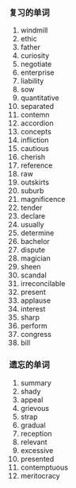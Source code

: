 ### 复习的单词

1. windmill
2. ethic
3. father
4. curiosity
5. negotiate
6. enterprise
7. liability
8. sow
9. quantitative
10. separated
11. contemn
12. accordion
13. concepts
14. infliction
15. cautious
16. cherish
17. reference
18. raw
19. outskirts
20. suburb
21. magnificence
22. tender
23. declare
24. usually
25. determine
26. bachelor
27. dispute
28. magician
29. sheen
30. scandal
31. irreconcilable
32. present
33. applause
34. interest
35. sharp
36. perform
37. congress
38. bill





### 遗忘的单词

1. summary
2. shady
3. appeal
4. grievous
5. strap
6. gradual
7. reception
8. relevant
9. excessive
10. presented
11. contemptuous
12. meritocracy